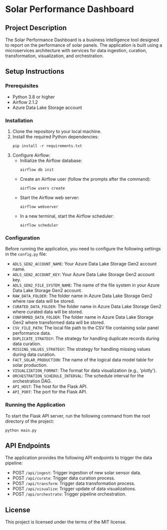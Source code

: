# Solar Performance Dashboard

## Project Description
The Solar Performance Dashboard is a business intelligence tool designed to report on the performance of solar panels. The application is built using a microservices architecture with services for data ingestion, curation, transformation, visualization, and orchestration.

## Setup Instructions

### Prerequisites
- Python 3.8 or higher
- Airflow 2.1.2
- Azure Data Lake Storage account

### Installation
1. Clone the repository to your local machine.
2. Install the required Python dependencies:
   ```
   pip install -r requirements.txt
   ```
3. Configure Airflow:
   - Initialize the Airflow database:
     ```
     airflow db init
     ```
   - Create an Airflow user (follow the prompts after the command):
     ```
     airflow users create
     ```
   - Start the Airflow web server:
     ```
     airflow webserver
     ```
   - In a new terminal, start the Airflow scheduler:
     ```
     airflow scheduler
     ```

### Configuration
Before running the application, you need to configure the following settings in the `config.py` file:

- `ADLS_GEN2_ACCOUNT_NAME`: Your Azure Data Lake Storage Gen2 account name.
- `ADLS_GEN2_ACCOUNT_KEY`: Your Azure Data Lake Storage Gen2 account key.
- `ADLS_GEN2_FILE_SYSTEM_NAME`: The name of the file system in your Azure Data Lake Storage Gen2 account.
- `RAW_DATA_FOLDER`: The folder name in Azure Data Lake Storage Gen2 where raw data will be stored.
- `CURATED_DATA_FOLDER`: The folder name in Azure Data Lake Storage Gen2 where curated data will be stored.
- `CONFORMED_DATA_FOLDER`: The folder name in Azure Data Lake Storage Gen2 where transformed data will be stored.
- `CSV_FILE_PATH`: The local file path to the CSV file containing solar panel performance data.
- `DUPLICATE_STRATEGY`: The strategy for handling duplicate records during data curation.
- `MISSING_VALUES_STRATEGY`: The strategy for handling missing values during data curation.
- `FACT_SOLAR_PRODUCTION`: The name of the logical data model table for solar production.
- `VISUALIZATION_FORMAT`: The format for data visualization (e.g., 'plotly').
- `ORCHESTRATION_SCHEDULE_INTERVAL`: The schedule interval for the orchestration DAG.
- `API_HOST`: The host for the Flask API.
- `API_PORT`: The port for the Flask API.

### Running the Application
To start the Flask API server, run the following command from the root directory of the project:
```
python main.py
```

## API Endpoints
The application provides the following API endpoints to trigger the data pipeline:

- POST `/api/ingest`: Trigger ingestion of new solar sensor data.
- POST `/api/curate`: Trigger data curation process.
- POST `/api/transform`: Trigger data transformation process.
- POST `/api/visualize`: Trigger update of data visualizations.
- POST `/api/orchestrate`: Trigger pipeline orchestration.

## License
This project is licensed under the terms of the MIT license.